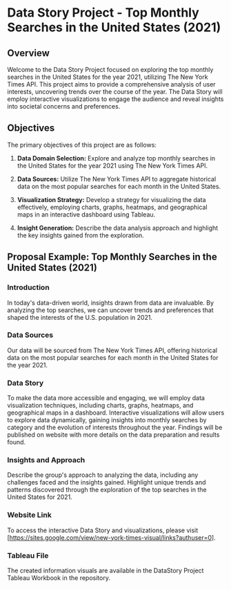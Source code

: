 # Data Story Project - Top Monthly Searches in the United States (2021)

## Overview

Welcome to the Data Story Project focused on exploring the top monthly searches in the United States for the year 2021, utilizing The New York Times API. This project aims to provide a comprehensive analysis of user interests, uncovering trends over the course of the year. The Data Story will employ interactive visualizations to engage the audience and reveal insights into societal concerns and preferences.

## Objectives

The primary objectives of this project are as follows:

1. **Data Domain Selection:** Explore and analyze top monthly searches in the United States for the year 2021 using The New York Times API.

2. **Data Sources:** Utilize The New York Times API to aggregate historical data on the most popular searches for each month in the United States.

3. **Visualization Strategy:** Develop a strategy for visualizing the data effectively, employing charts, graphs, heatmaps, and geographical maps in an interactive dashboard using Tableau.

4. **Insight Generation:** Describe the data analysis approach and highlight the key insights gained from the exploration.

## Proposal Example: Top Monthly Searches in the United States (2021)

### Introduction

In today's data-driven world, insights drawn from data are invaluable. By analyzing the top searches, we can uncover trends and preferences that shaped the interests of the U.S. population in 2021.

### Data Sources

Our data will be sourced from The New York Times API, offering historical data on the most popular searches for each month in the United States for the year 2021.

### Data Story

To make the data more accessible and engaging, we will employ data visualization techniques, including charts, graphs, heatmaps, and geographical maps in a dashboard. Interactive visualizations will allow users to explore data dynamically, gaining insights into monthly searches by category and the evolution of interests throughout the year. Findings will be published on website with more details on the data preparation and results found. 

### Insights and Approach

Describe the group's approach to analyzing the data, including any challenges faced and the insights gained. Highlight unique trends and patterns discovered through the exploration of the top searches in the United States for 2021.

### Website Link

To access the interactive Data Story and visualizations, please visit [https://sites.google.com/view/new-york-times-visual/links?authuser=0].

### Tableau File

The created information visuals are available in the DataStory Project Tableau Workbook in the repository. 


